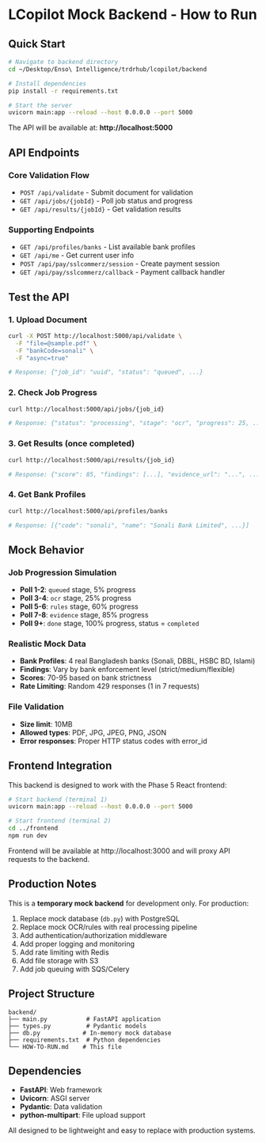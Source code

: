 # LCopilot Mock Backend - How to Run

## Quick Start

```bash
# Navigate to backend directory
cd ~/Desktop/Enso\ Intelligence/trdrhub/lcopilot/backend

# Install dependencies
pip install -r requirements.txt

# Start the server
uvicorn main:app --reload --host 0.0.0.0 --port 5000
```

The API will be available at: **http://localhost:5000**

## API Endpoints

### Core Validation Flow
- `POST /api/validate` - Submit document for validation
- `GET /api/jobs/{jobId}` - Poll job status and progress
- `GET /api/results/{jobId}` - Get validation results

### Supporting Endpoints
- `GET /api/profiles/banks` - List available bank profiles
- `GET /api/me` - Get current user info
- `POST /api/pay/sslcommerz/session` - Create payment session
- `GET /api/pay/sslcommerz/callback` - Payment callback handler

## Test the API

### 1. Upload Document
```bash
curl -X POST http://localhost:5000/api/validate \
  -F "file=@sample.pdf" \
  -F "bankCode=sonali" \
  -F "async=true"

# Response: {"job_id": "uuid", "status": "queued", ...}
```

### 2. Check Job Progress
```bash
curl http://localhost:5000/api/jobs/{job_id}

# Response: {"status": "processing", "stage": "ocr", "progress": 25, ...}
```

### 3. Get Results (once completed)
```bash
curl http://localhost:5000/api/results/{job_id}

# Response: {"score": 85, "findings": [...], "evidence_url": "...", ...}
```

### 4. Get Bank Profiles
```bash
curl http://localhost:5000/api/profiles/banks

# Response: [{"code": "sonali", "name": "Sonali Bank Limited", ...}]
```

## Mock Behavior

### Job Progression Simulation
- **Poll 1-2**: `queued` stage, 5% progress
- **Poll 3-4**: `ocr` stage, 25% progress
- **Poll 5-6**: `rules` stage, 60% progress
- **Poll 7-8**: `evidence` stage, 85% progress
- **Poll 9+**: `done` stage, 100% progress, status = `completed`

### Realistic Mock Data
- **Bank Profiles**: 4 real Bangladesh banks (Sonali, DBBL, HSBC BD, Islami)
- **Findings**: Vary by bank enforcement level (strict/medium/flexible)
- **Scores**: 70-95 based on bank strictness
- **Rate Limiting**: Random 429 responses (1 in 7 requests)

### File Validation
- **Size limit**: 10MB
- **Allowed types**: PDF, JPG, JPEG, PNG, JSON
- **Error responses**: Proper HTTP status codes with error_id

## Frontend Integration

This backend is designed to work with the Phase 5 React frontend:

```bash
# Start backend (terminal 1)
uvicorn main:app --reload --host 0.0.0.0 --port 5000

# Start frontend (terminal 2)
cd ../frontend
npm run dev
```

Frontend will be available at http://localhost:3000 and will proxy API requests to the backend.

## Production Notes

This is a **temporary mock backend** for development only. For production:

1. Replace mock database (`db.py`) with PostgreSQL
2. Replace mock OCR/rules with real processing pipeline
3. Add authentication/authorization middleware
4. Add proper logging and monitoring
5. Add rate limiting with Redis
6. Add file storage with S3
7. Add job queuing with SQS/Celery

## Project Structure

```
backend/
├── main.py           # FastAPI application
├── types.py          # Pydantic models
├── db.py            # In-memory mock database
├── requirements.txt  # Python dependencies
└── HOW-TO-RUN.md    # This file
```

## Dependencies

- **FastAPI**: Web framework
- **Uvicorn**: ASGI server
- **Pydantic**: Data validation
- **python-multipart**: File upload support

All designed to be lightweight and easy to replace with production systems.